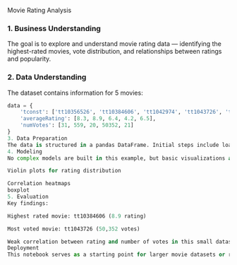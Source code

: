 Movie Rating Analysis
### 1. Business Understanding
The goal is to explore and understand movie rating data — identifying the highest-rated movies, vote distribution, and relationships between ratings and popularity.

### 2. Data Understanding
The dataset contains information for 5 movies:

```python
data = {
    'tconst': ['tt10356526', 'tt10384606', 'tt1042974', 'tt1043726', 'tt1060240'],
    'averageRating': [8.3, 8.9, 6.4, 4.2, 6.5],
    'numVotes': [31, 559, 20, 50352, 21]
}
3. Data Preparation
The data is structured in a pandas DataFrame. Initial steps include loading the data, inspecting for missing values, and summarizing statistics.
4. Modeling
No complex models are built in this example, but basic visualizations and central tendency measures are used to understand the data:

Violin plots for rating distribution

Correlation heatmaps
boxplot
5. Evaluation
Key findings:

Highest rated movie: tt10384606 (8.9 rating)

Most voted movie: tt1043726 (50,352 votes)

Weak correlation between rating and number of votes in this small dataset
Deployment
This notebook serves as a starting point for larger movie datasets or recommendation engines. The code and visualizations can be adapted and extended easily

